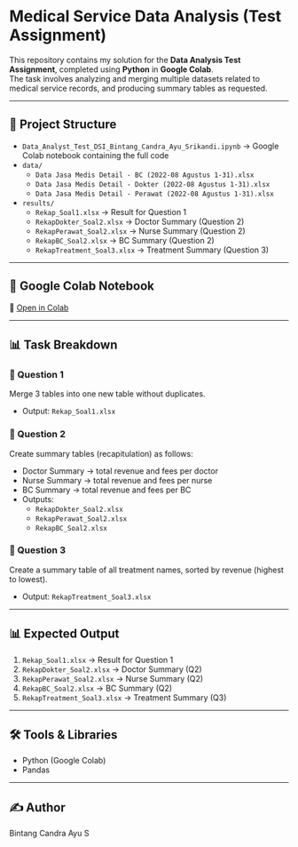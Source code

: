 # Medical Service Data Analysis (Test Assignment)

This repository contains my solution for the **Data Analysis Test Assignment**, completed using **Python** in **Google Colab**.  
The task involves analyzing and merging multiple datasets related to medical service records, and producing summary tables as requested.

---

## 📂 Project Structure
- `Data_Analyst_Test_DSI_Bintang_Candra_Ayu_Srikandi.ipynb` → Google Colab notebook containing the full code
- `data/`
  - `Data Jasa Medis Detail - BC (2022-08 Agustus 1-31).xlsx`
  - `Data Jasa Medis Detail - Dokter (2022-08 Agustus 1-31).xlsx`
  - `Data Jasa Medis Detail - Perawat (2022-08 Agustus 1-31).xlsx`
- `results/`
  - `Rekap_Soal1.xlsx` → Result for Question 1  
  - `RekapDokter_Soal2.xlsx` → Doctor Summary (Question 2)  
  - `RekapPerawat_Soal2.xlsx` → Nurse Summary (Question 2)  
  - `RekapBC_Soal2.xlsx` → BC Summary (Question 2)  
  - `RekapTreatment_Soal3.xlsx` → Treatment Summary (Question 3)  

---

## 📎 Google Colab Notebook
🔗 [Open in Colab](https://colab.research.google.com/drive/1ivEAD1ilVEDuaudXRn6Kux2ldJLBtyj1?usp=sharing)

---

## 📊 Task Breakdown

### 🔹 Question 1
Merge 3 tables into one new table without duplicates.  
- Output: `Rekap_Soal1.xlsx`

### 🔹 Question 2
Create summary tables (recapitulation) as follows:
- Doctor Summary → total revenue and fees per doctor  
- Nurse Summary → total revenue and fees per nurse  
- BC Summary → total revenue and fees per BC  
- Outputs:  
  - `RekapDokter_Soal2.xlsx`  
  - `RekapPerawat_Soal2.xlsx`  
  - `RekapBC_Soal2.xlsx`

### 🔹 Question 3
Create a summary table of all treatment names, sorted by revenue (highest to lowest).  
- Output: `RekapTreatment_Soal3.xlsx`

---

## 📊 Expected Output
1. `Rekap_Soal1.xlsx` → Result for Question 1  
2. `RekapDokter_Soal2.xlsx` → Doctor Summary (Q2)  
3. `RekapPerawat_Soal2.xlsx` → Nurse Summary (Q2)  
4. `RekapBC_Soal2.xlsx` → BC Summary (Q2)  
5. `RekapTreatment_Soal3.xlsx` → Treatment Summary (Q3)  

---

## 🛠️ Tools & Libraries
- Python (Google Colab)  
- Pandas  

---

## ✍️ Author
Bintang Candra Ayu S
